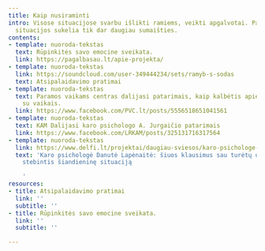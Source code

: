 ```yaml
---
title: Kaip nusiraminti
intro: Visose situacijose svarbu išlikti ramiems, veikti apgalvotai. Panika stresinėse
  situacijos sukelia tik dar daugiau sumaišties.
contents:
- template: nuoroda-tekstas
  text: Rūpinkitės savo emocine sveikata.
  link: https://pagalbasau.lt/apie-projekta/
- template: nuoroda-tekstas
  link: https://soundcloud.com/user-349444234/sets/ramyb-s-sodas
  text: Atsipalaidavimo pratimai
- template: nuoroda-tekstas
  text: Paramos vaikams centras dalijasi patarimais, kaip kalbėtis apie situaciją
    su vaikais.
  link: https://www.facebook.com/PVC.lt/posts/5556518651041561
- template: nuoroda-tekstas
  text: KAM Dalijasi karo psichologo A. Jurgaičio patarimais
  link: https://www.facebook.com/LRKAM/posts/325131716317564
- template: nuoroda-tekstas
  link: https://www.delfi.lt/projektai/daugiau-sviesos/karo-psichologe-danute-lapenaite-siuos-klausimus-sau-turetu-uzduoti-kiekvienas-stebintis-siandienine-situacija.d?id=89602427
  text: 'Karo psichologė Danutė Lapėnaitė: šiuos klausimus sau turėtų užduoti kiekvienas,
    stebintis šiandieninę situaciją

    '
resources:
- title: Atsipalaidavimo pratimai
  link: ''
  subtitle: ''
- title: Rūpinkitės savo emocine sveikata.
  link: ''
  subtitle: ''

---
```

